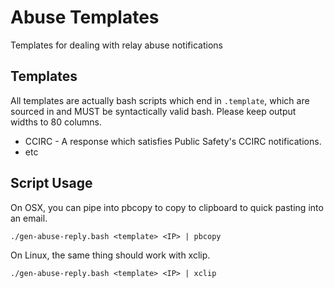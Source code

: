 # Abuse Templates
Templates for dealing with relay abuse notifications

## Templates

All templates are actually bash scripts which end in `.template`, which are sourced in and MUST be syntactically valid bash. Please keep output widths to 80 columns.

*	CCIRC - A response which satisfies Public Safety's CCIRC notifications.
*	etc

## Script Usage

On OSX, you can pipe into pbcopy to copy to clipboard to quick pasting into an email.

```
./gen-abuse-reply.bash <template> <IP> | pbcopy
```

On Linux, the same thing should work with xclip.

```
./gen-abuse-reply.bash <template> <IP> | xclip
```

